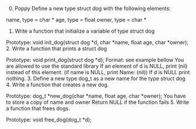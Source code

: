 0. Poppy
Define a new type struct dog with the following elements:

name, type = char *
age, type = float
owner, type = char *

1. Write a function that initialize a variable of type struct dog

Prototype: void init_dog(struct dog *d, char *name, float age, char *owner);
2. Write a function that prints a struct dog

Prototype: void print_dog(struct dog *d);
Format: see example bellow
You are allowed to use the standard library
If an element of d is NULL, print (nil) instead of this element. (if name is NULL, print Name: (nil))
If d is NULL print nothing.
3. Define a new type dog_t as a new name for the type struct dog
4. Write a function that creates a new dog.

Prototype: dog_t *new_dog(char *name, float age, char *owner);
You have to store a copy of name and owner
Return NULL if the function fails
5. Write a function that frees dogs.

Prototype: void free_dog(dog_t *d);
